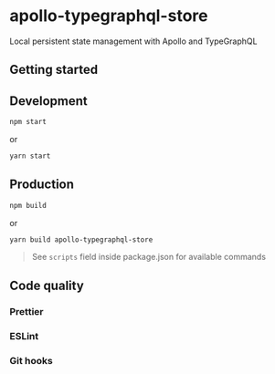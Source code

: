 # apollo-typegraphql-store

Local persistent state management with Apollo and TypeGraphQL

## Getting started

## Development

```bash
npm start
```

or

```bash
yarn start
```

## Production

```bash
npm build
```

or

```bash
yarn build apollo-typegraphql-store
```

> See `scripts` field inside package.json for available commands

## Code quality

### Prettier

### ESLint

### Git hooks
